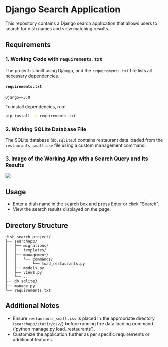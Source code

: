 # Django Search Application

This repository contains a Django search application that allows users to search for dish names and view matching results.

## Requirements

### 1. Working Code with `requirements.txt`

The project is built using Django, and the `requirements.txt` file lists all necessary dependencies.

#### `requirements.txt`

```plaintext
Django~=3.0
```

To install dependencies, run:

```bash
pip install -r requirements.txt
```

### 2. Working SQLite Database File

The SQLite database (`db.sqlite3`) contains restaurant data loaded from the `restaurants_small.csv` file using a custom management command.

### 3. Image of the Working App with a Search Query and Its Results

<img src="assets/images/dark mode preview.png">

## Usage

- Enter a dish name in the search box and press Enter or click "Search".
- View the search results displayed on the page.

## Directory Structure

```plaintext
dish_search_project/
├── searchapp/
│   ├── migrations/
│   ├── templates/
│   ├── management/
│   │   └── commands/
│   │       └── load_restaurants.py
│   ├── models.py
│   ├── views.py
│   └── ...
├── db.sqlite3
├── manage.py
└── requirements.txt
```

## Additional Notes

- Ensure `restaurants_small.csv` is placed in the appropriate directory (`searchapp/static/csv/`) before running the data loading command ('python manage.py load_restaurants').
- Customize the application further as per specific requirements or additional features.
